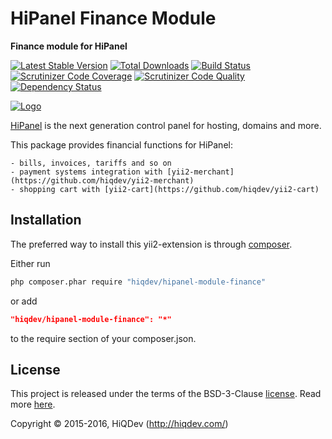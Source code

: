 HiPanel Finance Module
======================

**Finance module for HiPanel**

[![Latest Stable Version](https://poser.pugx.org/hiqdev/hipanel-module-finance/v/stable)](https://packagist.org/packages/hiqdev/hipanel-module-finance)
[![Total Downloads](https://poser.pugx.org/hiqdev/hipanel-module-finance/downloads)](https://packagist.org/packages/hiqdev/hipanel-module-finance)
[![Build Status](https://img.shields.io/travis/hiqdev/hipanel-module-finance.svg)](https://travis-ci.org/hiqdev/hipanel-module-finance)
[![Scrutinizer Code Coverage](https://img.shields.io/scrutinizer/coverage/g/hiqdev/hipanel-module-finance.svg)](https://scrutinizer-ci.com/g/hiqdev/hipanel-module-finance/)
[![Scrutinizer Code Quality](https://img.shields.io/scrutinizer/g/hiqdev/hipanel-module-finance.svg)](https://scrutinizer-ci.com/g/hiqdev/hipanel-module-finance/)
[![Dependency Status](https://www.versioneye.com/php/hiqdev:hipanel-module-finance/dev-master/badge.svg)](https://www.versioneye.com/php/hiqdev:hipanel-module-finance/dev-master)

[![Logo](https://raw.githubusercontent.com/hiqdev/hipanel-core/master/docs/logo.png)](https://hipanel.com/)

[HiPanel](http://hipanel.com) is the next generation control panel for hosting, domains and more.

This package provides financial functions for HiPanel:

    - bills, invoices, tariffs and so on
    - payment systems integration with [yii2-merchant](https://github.com/hiqdev/yii2-merchant)
    - shopping cart with [yii2-cart](https://github.com/hiqdev/yii2-cart)

## Installation

The preferred way to install this yii2-extension is through [composer](http://getcomposer.org/download/).

Either run

```sh
php composer.phar require "hiqdev/hipanel-module-finance"
```

or add

```json
"hiqdev/hipanel-module-finance": "*"
```

to the require section of your composer.json.

## License

This project is released under the terms of the BSD-3-Clause [license](LICENSE).
Read more [here](http://choosealicense.com/licenses/bsd-3-clause).

Copyright © 2015-2016, HiQDev (http://hiqdev.com/)
